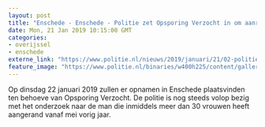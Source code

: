 ```yaml
---
layout: post
title: "Enschede - Enschede - Politie zet Opsporing Verzocht in om aanrander te vinden"
date: Mon, 21 Jan 2019 10:15:00 GMT
categories: 
- overijssel 
- enschede 
externe_link: "https://www.politie.nl/nieuws/2019/januari/21/02-politie-zet-opsporing-verzocht-in-om-aanrander-te-vinden-enschede.html"
feature_image: "https://www.politie.nl/binaries/w400h225/content/gallery/politie/nieuws/2019/januari/09-ob/opsporing-verzocht.jpg"
---
```


Op dinsdag 22 januari 2019 zullen er opnamen in Enschede plaatsvinden ten behoeve van Opsporing Verzocht. De politie is nog steeds volop bezig met het onderzoek naar de man die inmiddels meer dan 30 vrouwen heeft aangerand vanaf mei vorig jaar.
